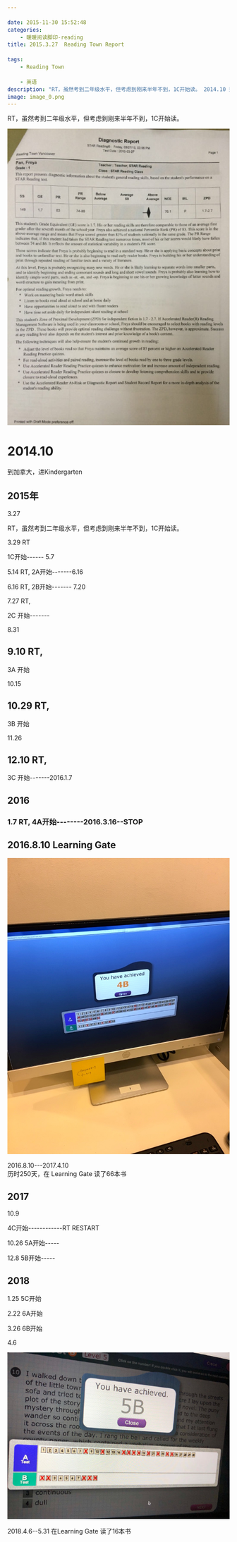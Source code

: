 ```yaml
---

date: 2015-11-30 15:52:48
categories:
    - 暖暖阅读脚印-reading
title: 2015.3.27  Reading Town Report

tags:
    - Reading Town
    
    - 英语
description: "RT，虽然考到二年级水平，但考虑到刚来半年不到，1C开始读。 2014.10 到加拿大，进Kindergarten 2015年 3.27 RT，虽然考到二年级水平，但考虑到刚来半年不到，1C开始读。 ..."
image: image_0.png
---
```


RT，虽然考到二年级水平，但考虑到刚来半年不到，1C开始读。

![](image_0.png)   

# 2014.10  
  
到加拿大，进Kindergarten

## 2015年

  


3.27  
  
RT，虽然考到二年级水平，但考虑到刚来半年不到，1C开始读。

  


3.29 RT  
  
1C开始------ 5.7  
  


5.14  RT, 2A开始\-------6.16

6.16  RT, 2B开始\------- 7.20 

7.27  RT,  
  
2C 开始\-------  
  
8.31

9.10  RT,  
--- 
3A 开始 
  
10.15

10.29  RT,  
--- 
3B 开始
  
11.26

12.10  RT,  
---  
3C 开始\-------2016.1.7

## 2016

### 1.7  RT, 4A开始\--------2016.3.16--STOP

## 2016.8.10 Learning Gate
![](image_1.jpg)

2016.8.10---2017.4.10  
历时250天，在 Learning Gate 读了66本书

## 2017

10.9   
  
4C开始------------RT  RESTART 

10.26 5A开始-----

12.8  5B开始-----

  


## 2018

1.25  5C开始

2.22 6A开始

3.26  6B开始

  


4.6


![](image_2.jpg)

2018.4.6--5.31  在Learning Gate 读了16本书